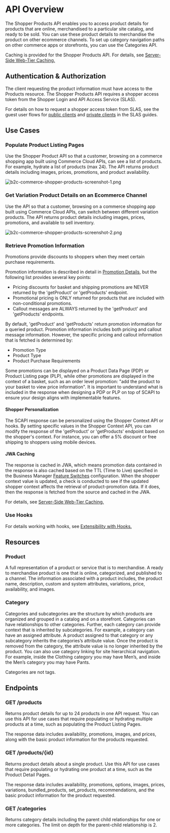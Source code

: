 # API Overview

The Shopper Products API enables you to access product details for products that are online, merchandised to a particular site catalog, and ready to be sold. You can use these product details to merchandise the product on other ecommerce channels. To set up category navigation paths on other commerce apps or storefronts, you can use the Categories API.

Caching is provided for the Shopper Products API. For details, see [Server-Side Web-Tier Caching.](https://developer.salesforce.com/docs/commerce/commerce-api/guide/server-side-web-tier-caching.html)

## Authentication & Authorization

The client requesting the product information must have access to the Products resource. The Shopper Products API requires a shopper access token from the Shopper Login and API Access Service (SLAS).

For details on how to request a shopper access token from SLAS, see the guest user flows for [public clients](https://developer.salesforce.com/docs/commerce/commerce-api/guide/slas-public-client.html#guest-user) and [private clients](https://developer.salesforce.com/docs/commerce/commerce-api/guide/slas-private-client.html#guest-user) in the SLAS guides.

## Use Cases

### Populate Product Listing Pages

Use the Shopper Product API so that a customer, browsing on a commerce shopping app built using Commerce Cloud APIs, can see a list of products. For example, hydrate a list of products (max 24). The API returns product details including images, prices, promotions, and product availability.

![b2c-commerce-shopper-products-screenshot-1.png](https://resources.docs.salesforce.com/rel1/doc/en-us/static/misc/b2c-commerce-shopper-products-screenshot-1.png)

### Get Variation Product Details on an Ecommerce Channel

Use the API so that a customer, browsing on a commerce shopping app built using Commerce Cloud APIs, can switch between different variation products. The API returns product details including images, prices, promotions, and available to sell inventory.

![b2c-commerce-shopper-products-screenshot-2.png](https://resources.docs.salesforce.com/rel1/doc/en-us/static/misc/b2c-commerce-shopper-products-screenshot-2.png)

### Retrieve Promotion Information
Promotions provide discounts to shoppers when they meet certain purchase requirements.

Promotion information is described in detail in [Promotion Details](https://developer.salesforce.com/docs/commerce/commerce-api/guide/promotion-details.html), but the following list provides several key points:

- Pricing discounts for basket and shipping promotions are NEVER returned by the 'getProduct' or 'getProducts' endpoint.
- Promotional pricing is ONLY returned for products that are included with non-conditional promotions.
- Callout messages are ALWAYS returned by the 'getProduct' and 'getProducts' endpoints.

By default, 'getProduct' and 'getProducts' return promotion information for a queried product. Promotion information includes both pricing and callout message information. However, the specific pricing and callout information that is fetched is determined by:

- Promotion Type
- Product Type
- Product Purchase Requirements

Some promotions can be displayed on a Product Data Page (PDP) or Product Listing page (PLP), while other promotions are displayed in the context of a basket, such as an order level promotion: "add the product to your basket to view price information". It is important to understand what is included in the response when designing a PDP or PLP on top of SCAPI to ensure your design aligns with implementable features.

#### Shopper Personalization
The SCAPI response can be personalized using the Shopper Context API or hooks. By setting specific values in the Shopper Context API, you can modify the response of the 'getProduct' or 'getProducts' endpoint based on the shopper's context. For instance, you can offer a 5% discount or free shipping to shoppers using mobile devices.

#### JWA Caching
The response is cached in JWA, which means promotion data contained in the response is also cached based on the TTL (Time to Live) specified in the Business Manager [Feature Switches](https://help.salesforce.com/s/articleView?id=cc.b2c_feature_switches.htm&type=5) configuration.
When the shopper context value is updated, a check is conducted to see if the updated shopper context affects the retrieval of product-promotion data. If it does, then the response is fetched from the source and cached in the JWA.

For details, see [Server-Side Web-Tier Caching.](https://developer.salesforce.com/docs/commerce/commerce-api/guide/server-side-web-tier-caching.html)

### Use Hooks

For details working with hooks, see [Extensibility with Hooks.](https://developer.salesforce.com/docs/commerce/commerce-api/guide/extensibility_via_hooks.html)

## Resources

### Product

A full representation of a product or service that is to merchandise. A ready to merchandise product is one that is online, categorized, and published to a channel. The information associated with a product includes, the product name, description, custom and system attributes, variations, price, availability, and images.

### Category

Categories and subcategories are the structure by which products are organized and grouped in a catalog and on a storefront. Categories can have relationships to other categories. Further, each category can provide context that is inherited by subcategories. For example, a category can have an assigned attribute. A product assigned to that category or any subcategory inherits the categories’s attribute value. Once the product is removed from the category, the attribute value is no longer inherited by the product. You can also use category linking for site hierarchical navigation. For example, inside the Clothing category you may have Men’s, and inside the Men’s category you may have Pants.

Categories are not tags. 

## Endpoints

### GET /products

Returns product details for up to 24 products in one API request. You can use this API for use cases that require populating or hydrating multiple products at a time, such as populating the Product Listing Pages.

The response data includes availability, promotions, images, and prices, along with the basic product information for the products requested.

### GET /products/{id}

Returns product details about a single product. Use this API for use cases that require populating or hydrating one product at a time, such as the Product Detail Pages.

The response data includes availability, promotions, options, images, prices, variations, bundled_products, set_products, recommendations, and the basic product information for the product requested.

### GET /categories

Returns category details including the parent child relationships for one or more categories. The limit on depth for the parent-child relationship is 2.